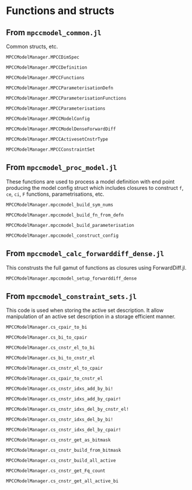 # Functions and structs

## From ``mpccmodel_common.jl``

Common structs, etc.

```@docs
MPCCModelManager.MPCCDimSpec
```

```@docs
MPCCModelManager.MPCCDefinition
```

```@docs
MPCCModelManager.MPCCFunctions
```

```@docs
MPCCModelManager.MPCCParameterisationDefn
```

```@docs
MPCCModelManager.MPCCParameterisationFunctions
```

```@docs
MPCCModelManager.MPCCParameterisations
```

```@docs
MPCCModelManager.MPCCModelConfig
```

```@docs
MPCCModelManager.MPCCModelDenseForwardDiff
```

```@docs
MPCCModelManager.MPCCActivesetCnstrType
```

```@docs
MPCCModelManager.MPCCConstraintSet
```




## From ``mpccmodel_proc_model.jl``

These functions are used to process a model definition with end point producing
the model config struct which includes closures to construct `f`, `ce`, `ci`,
`F` functions, parametrisations, etc.

```@docs
MPCCModelManager.mpccmodel_build_sym_nums
```

```@docs
MPCCModelManager.mpccmodel_build_fn_from_defn
```

```@docs
MPCCModelManager.mpccmodel_build_parameterisation
```

```@docs
MPCCModelManager.mpccmodel_construct_config
```


## From ``mpccmodel_calc_forwarddiff_dense.jl``

This construsts the full gamut of functions as closures using ForwardDiff.jl.

```@docs
MPCCModelManager.mpccmodel_setup_forwarddiff_dense
```


## From ``mpccmodel_constraint_sets.jl``

This code is used when storing the active set description. It allow manipulation of an active set description in a storage efficient manner.

```@docs
MPCCModelManager.cs_cpair_to_bi
```

```@docs
MPCCModelManager.cs_bi_to_cpair
```

```@docs
MPCCModelManager.cs_cnstr_el_to_bi
```

```@docs
MPCCModelManager.cs_bi_to_cnstr_el
```

```@docs
MPCCModelManager.cs_cnstr_el_to_cpair
```

```@docs
MPCCModelManager.cs_cpair_to_cnstr_el
```

```@docs
MPCCModelManager.cs_cnstr_idxs_add_by_bi!
```

```@docs
MPCCModelManager.cs_cnstr_idxs_add_by_cpair!
```

```@docs
MPCCModelManager.cs_cnstr_idxs_del_by_cnstr_el!
```

```@docs
MPCCModelManager.cs_cnstr_idxs_del_by_bi!
```

```@docs
MPCCModelManager.cs_cnstr_idxs_del_by_cpair!
```

```@docs
MPCCModelManager.cs_cnstr_get_as_bitmask
```

```@docs
MPCCModelManager.cs_cnstr_build_from_bitmask
```

```@docs
MPCCModelManager.cs_cnstr_build_all_active
```

```@docs
MPCCModelManager.cs_cnstr_get_Fq_count
```

```@docs
MPCCModelManager.cs_cnstr_get_all_active_bi
```
